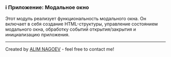 ### ℹ️ Приложение: Модальное окно

Этот модуль реализует функциональность модального окна.
Он включает в себя создание HTML-структуры, управление состоянием модального окна,
обработку событий открытия/закрытия и инициализацию приложения.

-----
Created by [ALIM NAGOEV](https://github.com/nagoev-id) - feel free to contact me!

